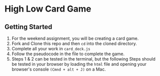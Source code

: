 # High Low Card Game

## Getting Started

1. For the weekend assignment, you will be creating a card game.
1. Fork and Clone this repo and then `cd` into the cloned directory. 
1. Complete all your work in `card_deck.js`
1. Follow the pseudocode in the file to complete the game.
1. Steps 1 & 2 can be tested in the terminal, but the following Steps should be tested in your browser by loading the `html` file and opening your browser's console `(Cmnd + alt + J)` on a Mac.

